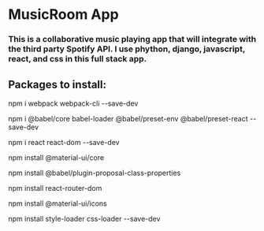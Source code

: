 # MusicRoom App
### This is a collaborative music playing app that will integrate with the third party Spotify API. I use phython, django, javascript, react, and css in this full stack app. 

## Packages to install:
npm i webpack webpack-cli --save-dev

npm i @babel/core babel-loader @babel/preset-env @babel/preset-react --save-dev

npm i react react-dom --save-dev

npm install @material-ui/core

npm install @babel/plugin-proposal-class-properties

npm install react-router-dom

npm install @material-ui/icons

npm install style-loader css-loader --save-dev
